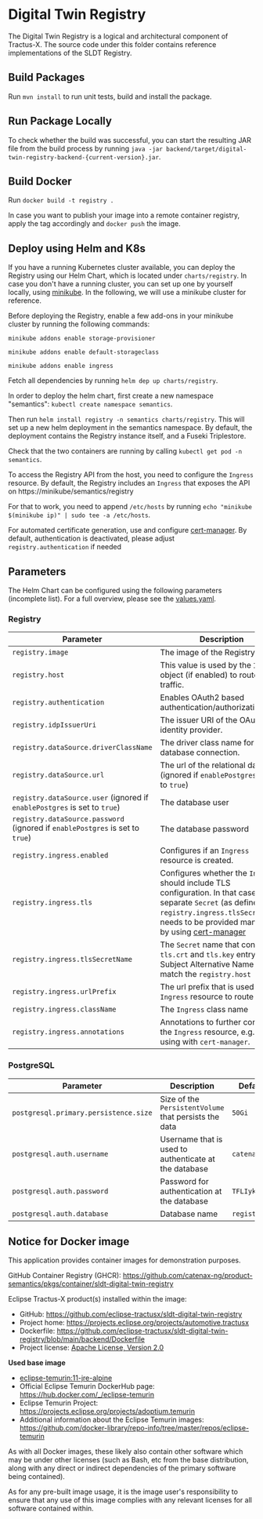 <!--
    Copyright (c) 2021-2022 T-Systems International GmbH
    Copyright (c) 2021-2022 Contributors to the Eclipse Foundation

    See the NOTICE file(s) distributed with this work for additional 
    information regarding copyright ownership.
    
    This program and the accompanying materials are made available under the
    terms of the Apache License, Version 2.0 which is available at
    https://www.apache.org/licenses/LICENSE-2.0.
     
    Unless required by applicable law or agreed to in writing, software
    distributed under the License is distributed on an "AS IS" BASIS, WITHOUT
    WARRANTIES OR CONDITIONS OF ANY KIND, either express or implied. See the
    License for the specific language governing permissions and limitations
    under the License.
    
    SPDX-License-Identifier: Apache-2.0
-->


# Digital Twin Registry
The Digital Twin Registry is a logical and architectural component of Tractus-X.
The source code under this folder contains reference implementations of the SLDT Registry.

## Build Packages
Run `mvn install` to run unit tests, build and install the package.

## Run Package Locally
To check whether the build was successful, you can start the resulting JAR file from the build process by running `java -jar backend/target/digital-twin-registry-backend-{current-version}.jar`.

## Build Docker
Run `docker build -t registry .`

In case you want to publish your image into a remote container registry, apply the tag accordingly and `docker push` the image.

## Deploy using Helm and K8s
If you have a running Kubernetes cluster available, you can deploy the Registry using our Helm Chart, which is located under `charts/registry`.
In case you don't have a running cluster, you can set up one by yourself locally, using [minikube](https://minikube.sigs.k8s.io/docs/start/).
In the following, we will use a minikube cluster for reference.

Before deploying the Registry, enable a few add-ons in your minikube cluster by running the following commands:

`minikube addons enable storage-provisioner`

`minikube addons enable default-storageclass`

`minikube addons enable ingress`

Fetch all dependencies by running `helm dep up charts/registry`.

In order to deploy the helm chart, first create a new namespace "semantics": `kubectl create namespace semantics`.

Then run `helm install registry -n semantics charts/registry`. This will set up a new helm deployment in the semantics namespace. By default, the deployment contains the Registry instance itself, and a Fuseki Triplestore.

Check that the two containers are running by calling `kubectl get pod -n semantics`.

To access the Registry API from the host, you need to configure the `Ingress` resource.
By default, the Registry includes an `Ingress` that exposes the API on https://minikube/semantics/registry

For that to work, you need to append `/etc/hosts` by running `echo "minikube $(minikube ip)" | sudo tee -a /etc/hosts`.

For automated certificate generation, use and configure [cert-manager](https://cert-manager.io/).
By default, authentication is deactivated, please adjust `registry.authentication` if needed

## Parameters
The Helm Chart can be configured using the following parameters (incomplete list). For a full overview, please see the [values.yaml](./backend/deployment/registry/values.yaml).

### Registry
| Parameter       | Description | Default value       |
| ---             | ---         | ---                 |
| `registry.image`     | The image of the Registry   | `registry:latest` |
| `registry.host`     | This value is used by the `Ingress` object (if enabled) to route traffic.   | `minikube` |
| `registry.authentication`     | Enables OAuth2 based authentication/authorization.   | `false` |
| `registry.idpIssuerUri`     | The issuer URI of the OAuth2 identity provider.   | `http://localhost:8080/auth/realms/catenax` |
| `registry.dataSource.driverClassName`     | The driver class name for the database connection.   | `org.postgresql.Driver` |
| `registry.dataSource.url`     | The url of the relational database (ignored if `enablePostgres` is set to `true`)   | `jdbc:postgresql://database:5432` |
| `registry.dataSource.user` (ignored if `enablePostgres` is set to `true`)    | The database user   | `user` |
| `registry.dataSource.password` (ignored if `enablePostgres` is set to `true`)     | The database password   | `org.postgresql.Driver` |
| `registry.ingress.enabled`     | Configures if an `Ingress` resource is created.   | `true` |
| `registry.ingress.tls`     | Configures whether the `Ingress` should include TLS configuration. In that case, a separate `Secret` (as defined by `registry.ingress.tlsSecretName`) needs to be provided manually or by using [cert-manager](https://cert-manager.io/)   | `true` |
| `registry.ingress.tlsSecretName`     | The `Secret` name that contains a `tls.crt` and `tls.key` entry. Subject Alternative Name must match the `registry.host`    | `registry-certificate-secret` |
| `registry.ingress.urlPrefix`     | The url prefix that is used by the `Ingress` resource to route traffic  | `/semantics/registry` |
| `registry.ingress.className`     | The `Ingress` class name   | `nginx` |
| `registry.ingress.annotations`     | Annotations to further configure the `Ingress` resource, e.g. for using with `cert-manager`.  |  |

### PostgreSQL
| Parameter       | Description | Default value       |
| ---             | ---         | ---                 |
| `postgresql.primary.persistence.size`     | Size of the `PersistentVolume` that persists the data  | `50Gi` |
| `postgresql.auth.username`     | Username that is used to authenticate at the database | `catenax` |
| `postgresql.auth.password`     | Password for authentication at the database  | `TFLIykCd4rUvSjbs` |
| `postgresql.auth.database`     | Database name  | `registry` |


## Notice for Docker image

This application provides container images for demonstration purposes.

GitHub Container Registry (GHCR): https://github.com/catenax-ng/product-semantics/pkgs/container/sldt-digital-twin-registry

Eclipse Tractus-X product(s) installed within the image:

- GitHub: https://github.com/eclipse-tractusx/sldt-digital-twin-registry
- Project home: https://projects.eclipse.org/projects/automotive.tractusx
- Dockerfile: https://github.com/eclipse-tractusx/sldt-digital-twin-registry/blob/main/backend/Dockerfile
- Project license: [Apache License, Version 2.0](https://github.com/eclipse-tractusx/sldt-digital-twin-registry/blob/main/LICENSE)

**Used base image**
- [eclipse-temurin:11-jre-alpine](https://github.com/adoptium/containers)
- Official Eclipse Temurin DockerHub page: https://hub.docker.com/_/eclipse-temurin  
- Eclipse Temurin Project: https://projects.eclipse.org/projects/adoptium.temurin  
- Additional information about the Eclipse Temurin images: https://github.com/docker-library/repo-info/tree/master/repos/eclipse-temurin

As with all Docker images, these likely also contain other software which may be under other licenses (such as Bash, etc from the base distribution, along with any direct or indirect dependencies of the primary software being contained).

As for any pre-built image usage, it is the image user's responsibility to ensure that any use of this image complies with any relevant licenses for all software contained within.